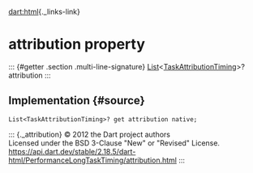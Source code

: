 [dart:html](../../dart-html/dart-html-library){._links-link}

attribution property
====================

::: {#getter .section .multi-line-signature}
[List](../../dart-core/list-class)\<[TaskAttributionTiming](../taskattributiontiming-class)\>?
attribution
:::

Implementation {#source}
--------------

``` {.language-dart data-language="dart"}
List<TaskAttributionTiming>? get attribution native;
```

::: {._attribution}
© 2012 the Dart project authors\
Licensed under the BSD 3-Clause \"New\" or \"Revised\" License.\
<https://api.dart.dev/stable/2.18.5/dart-html/PerformanceLongTaskTiming/attribution.html>
:::
